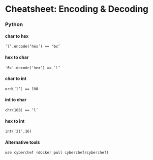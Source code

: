 # Cheatsheet: Encoding & Decoding
### Python
#### char to hex
``` ‘l’.encode(‘hex’) == ‘6c’ ```

#### hex to char 
``` '6c'.decode('hex') == ‘l’ ```

#### char to int
``` ord(‘l’) == 108 ```

#### int to char
``` chr(108) == ‘l’ ```

#### hex to int
``` int('21',16) ```

#### Alternative tools
```use cyberchef (docker pull cyberchef/cyberchef)```
